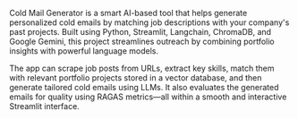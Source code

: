 Cold Mail Generator is a smart AI-based tool that helps generate personalized cold emails by matching job descriptions with your company's past projects. Built using Python, Streamlit, Langchain, ChromaDB, and Google Gemini, this project streamlines outreach by combining portfolio insights with powerful language models.

The app can scrape job posts from URLs, extract key skills, match them with relevant portfolio projects stored in a vector database, and then generate tailored cold emails using LLMs. It also evaluates the generated emails for quality using RAGAS metrics—all within a smooth and interactive Streamlit interface.
